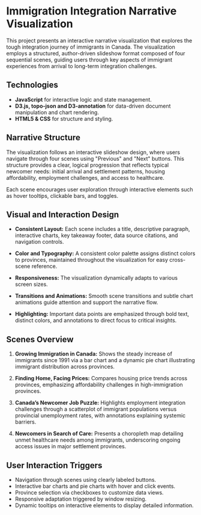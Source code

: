 # Immigration Integration Narrative Visualization

This project presents an interactive narrative visualization that explores the tough integration journey of immigrants in Canada. The visualization employs a structured, author-driven slideshow format composed of four sequential scenes, guiding users through key aspects of immigrant experiences from arrival to long-term integration challenges.

## Technologies

- **JavaScript** for interactive logic and state management.
- **D3.js, topo-json and D3-annotation** for data-driven document manipulation and chart rendering.
- **HTML5 & CSS** for structure and styling.

## Narrative Structure
The visualization follows an interactive slideshow design, where users navigate through four scenes using "Previous" and "Next" buttons. This structure provides a clear, logical progression that reflects typical newcomer needs: initial arrival and settlement patterns, housing affordability, employment challenges, and access to healthcare.

Each scene encourages user exploration through interactive elements such as hover tooltips, clickable bars, and toggles.

## Visual and Interaction Design

- **Consistent Layout:** Each scene includes a title, descriptive paragraph, interactive charts, key takeaway footer, data source citations, and navigation controls.

- **Color and Typography:** A consistent color palette assigns distinct colors to provinces, maintained throughout the visualization for easy cross-scene reference.

- **Responsiveness:** The visualization dynamically adapts to various screen sizes.

- **Transitions and Animations:** Smooth scene transitions and subtle chart animations guide attention and support the narrative flow.

- **Highlighting:** Important data points are emphasized through bold text, distinct colors, and annotations to direct focus to critical insights.

## Scenes Overview

1. **Growing Immigration in Canada:** Shows the steady increase of immigrants since 1991 via a bar chart and a dynamic pie chart illustrating immigrant distribution across provinces.

2. **Finding Home, Facing Prices:** Compares housing price trends across provinces, emphasizing affordability challenges in high-immigration provinces.

3. **Canada’s Newcomer Job Puzzle:** Highlights employment integration challenges through a scatterplot of immigrant populations versus provincial unemployment rates, with annotations explaining systemic barriers.

4. **Newcomers in Search of Care:** Presents a choropleth map detailing unmet healthcare needs among immigrants, underscoring ongoing access issues in major settlement provinces.

## User Interaction Triggers

- Navigation through scenes using clearly labeled buttons.
- Interactive bar charts and pie charts with hover and click events.
- Province selection via checkboxes to customize data views.
- Responsive adaptation triggered by window resizing.
- Dynamic tooltips on interactive elements to display detailed information.

